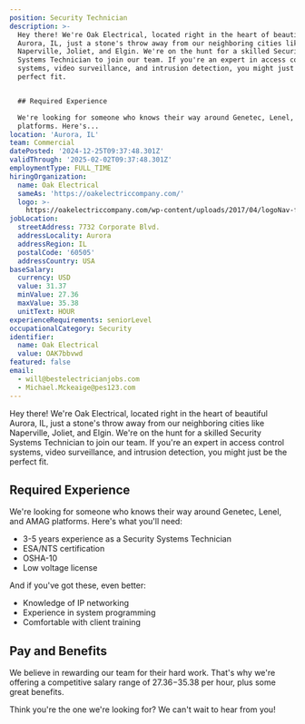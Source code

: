 ```yaml
---
position: Security Technician
description: >-
  Hey there! We're Oak Electrical, located right in the heart of beautiful
  Aurora, IL, just a stone's throw away from our neighboring cities like
  Naperville, Joliet, and Elgin. We're on the hunt for a skilled Security
  Systems Technician to join our team. If you're an expert in access control
  systems, video surveillance, and intrusion detection, you might just be the
  perfect fit. 


  ## Required Experience

  We're looking for someone who knows their way around Genetec, Lenel, and AMAG
  platforms. Here's...
location: 'Aurora, IL'
team: Commercial
datePosted: '2024-12-25T09:37:48.301Z'
validThrough: '2025-02-02T09:37:48.301Z'
employmentType: FULL_TIME
hiringOrganization:
  name: Oak Electrical
  sameAs: 'https://oakelectriccompany.com/'
  logo: >-
    https://oakelectriccompany.com/wp-content/uploads/2017/04/logoNav-for-web.png
jobLocation:
  streetAddress: 7732 Corporate Blvd.
  addressLocality: Aurora
  addressRegion: IL
  postalCode: '60505'
  addressCountry: USA
baseSalary:
  currency: USD
  value: 31.37
  minValue: 27.36
  maxValue: 35.38
  unitText: HOUR
experienceRequirements: seniorLevel
occupationalCategory: Security
identifier:
  name: Oak Electrical
  value: OAK7bbvwd
featured: false
email:
  - will@bestelectricianjobs.com
  - Michael.Mckeaige@pes123.com
---
```




Hey there! We're Oak Electrical, located right in the heart of beautiful Aurora, IL, just a stone's throw away from our neighboring cities like Naperville, Joliet, and Elgin. We're on the hunt for a skilled Security Systems Technician to join our team. If you're an expert in access control systems, video surveillance, and intrusion detection, you might just be the perfect fit. 

## Required Experience
We're looking for someone who knows their way around Genetec, Lenel, and AMAG platforms. Here's what you'll need:

* 3-5 years experience as a Security Systems Technician
* ESA/NTS certification
* OSHA-10
* Low voltage license

And if you've got these, even better:

* Knowledge of IP networking
* Experience in system programming
* Comfortable with client training

## Pay and Benefits
We believe in rewarding our team for their hard work. That's why we're offering a competitive salary range of $27.36-$35.38 per hour, plus some great benefits. 

Think you're the one we're looking for? We can't wait to hear from you!